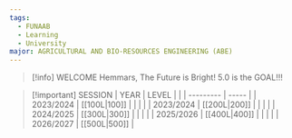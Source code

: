 ```yaml
---
tags:
  - FUNAAB
  - Learning
  - University
major: AGRICULTURAL AND BIO-RESOURCES ENGINEERING (ABE)
---
```

> [!info] WELCOME
> Hemmars, The Future is Bright!
> 5.0 is the GOAL!!!

> [!important] SESSION
> | YEAR      | LEVEL |                                    |
> | --------- | ----- |
> | 2023/2024 | [[100L\|100]]   |
> |           |       |
> | 2023/2024 | [[200L\|200]]   |
> |           |       |
> | 2024/2025 | [[300L\|300]]   |
> |           |       |
> | 2025/2026 | [[400L\|400]]   |
> |           |       |
> | 2026/2027 | [[500L\|500]]   |
